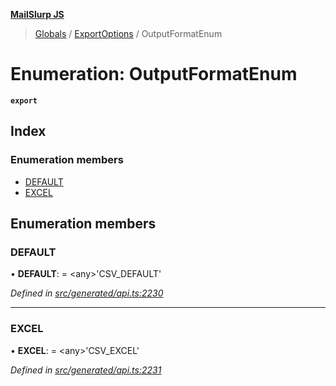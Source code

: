 **[MailSlurp JS](../README.md)**

> [Globals](../README.md) / [ExportOptions](../modules/exportoptions.md) / OutputFormatEnum

# Enumeration: OutputFormatEnum

**`export`** 

## Index

### Enumeration members

* [DEFAULT](exportoptions.outputformatenum.md#default)
* [EXCEL](exportoptions.outputformatenum.md#excel)

## Enumeration members

### DEFAULT

•  **DEFAULT**:  = \<any>'CSV\_DEFAULT'

*Defined in [src/generated/api.ts:2230](https://github.com/mailslurp/mailslurp-client/blob/730b817/src/generated/api.ts#L2230)*

___

### EXCEL

•  **EXCEL**:  = \<any>'CSV\_EXCEL'

*Defined in [src/generated/api.ts:2231](https://github.com/mailslurp/mailslurp-client/blob/730b817/src/generated/api.ts#L2231)*
